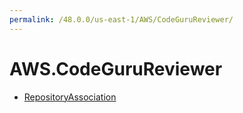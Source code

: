 ```yaml
---
permalink: /48.0.0/us-east-1/AWS/CodeGuruReviewer/
---
```


# AWS.CodeGuruReviewer



* [RepositoryAssociation](RepositoryAssociation.md)